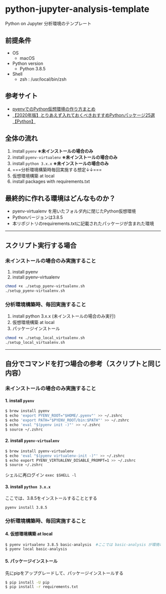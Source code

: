 # python-jupyter-analysis-template
Python on Jupyter 分析環境のテンプレート

## 前提条件

- OS
  - macOS
- Python version
  - Python 3.8.5
- Shell
  - zsh : /usr/local/bin/zsh

## 参考サイト

- [pyenvでのPython仮想環境の作り方まとめ](https://qiita.com/ysdyt/items/5008e607343b940b3480)
- [【2020年版】とりあえず入れておくべきおすすめPythonパッケージ25選【Python】](https://karupoimou.hatenablog.com/entry/%E3%81%8A%E3%81%99%E3%81%99%E3%82%81Python%E3%83%91%E3%83%83%E3%82%B1%E3%83%BC%E3%82%B8)

## 全体の流れ

1. install `pyenv` **※未インストールの場合のみ**
2. install `pyenv-virtualenv` **※未インストールの場合のみ**
3. install `python 3.x.x` **※未インストールの場合のみ**
4. ===分析環境構築時毎回実施する想定↓↓===
5. 仮想環境構築 at local
6. install packages with requirements.txt

## 最終的に作れる環境はどんなものか？

- pyenv-virtualenv を用いたフォルダ内に閉じたPython仮想環境
- Pythonバージョンは3.8.5
- 本リポジトリのrequirements.txtに記載されたパッケージが含まれた環境

---

## スクリプト実行する場合

### 未インストールの場合のみ実施すること

1. install pyenv
2. install pyenv-virtualenv

```bash
chmod +x ./setup_pyenv-virtualenv.sh
./setup_pyenv-virtualenv.sh
```

### 分析環境構築時、毎回実施すること

1. install python 3.x.x (未インストールの場合のみ実行)
2. 仮想環境構築 at local
3. パッケージインストール

```bash
chmod +x ./setup_local_virtualenv.sh
./setup_local_virtualenv.sh
```

---

## 自分でコマンドを打つ場合の参考（スクリプトと同じ内容）
### 未インストールの場合のみ実施すること

#### 1. install `pyenv`

```bash:setup_pyenv.sh
$ brew install pyenv
$ echo 'export PYENV_ROOT="$HOME/.pyenv"' >> ~/.zshrc
$ echo 'export PATH="$PYENV_ROOT/bin:$PATH"' >> ~/.zshrc
$ echo 'eval "$(pyenv init -)"' >> ~/.zshrc
$ source ~/.zshrc
```

#### 2. install `pyenv-virtualenv`

```bash:setup_pyenv_virtualenv.sh
$ brew install pyenv-virtualenv
$ echo 'eval "$(pyenv virtualenv-init -)"' >> ~/.zshrc
$ echo export PYENV_VIRTUALENV_DISABLE_PROMPT=1 >> ~/.zshrc
$ source ~/.zshrc
```

シェルに再ログイン
`exec $SHELL -l`

#### 3. install `python 3.x.x`

ここでは、3.8.5をインストールすることとする

`pyenv install 3.8.5`


### 分析環境構築時、毎回実施すること

#### 4. 仮想環境構築 at local

```bash:setup_virtualenv_local.sh
$ pyenv virtualenv 3.8.5 basic-analysis  #ここでは basic-analysis が環境の名前となる
$ pyenv local basic-analysis
```

#### 5. パッケージインストール

先にpipをアップグレードして、パッケージインストールする

```bash:install_python_packages.sh
$ pip install -U pip
$ pip install -r requirements.txt
```
